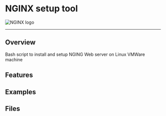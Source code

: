 # NGINX setup tool
  
![NGINX logo](assets/NGINX.phg)

---

## Overview
Bash script to install and setup NGING Web server on Linux VMWare machine

## Features
## Examples
## Files

